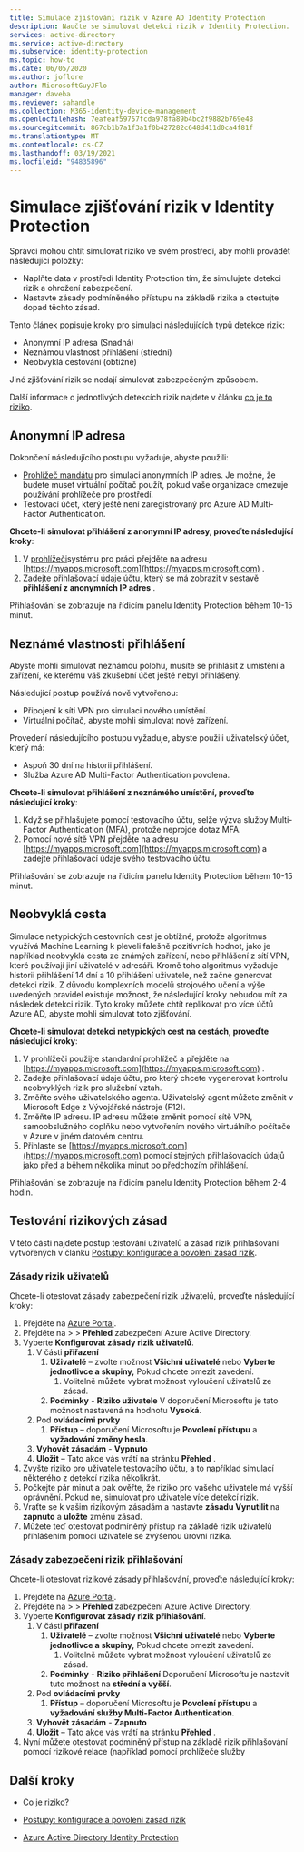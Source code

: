 ```yaml
---
title: Simulace zjišťování rizik v Azure AD Identity Protection
description: Naučte se simulovat detekci rizik v Identity Protection.
services: active-directory
ms.service: active-directory
ms.subservice: identity-protection
ms.topic: how-to
ms.date: 06/05/2020
ms.author: joflore
author: MicrosoftGuyJFlo
manager: daveba
ms.reviewer: sahandle
ms.collection: M365-identity-device-management
ms.openlocfilehash: 7eafeaf59757fcda978fa89b4bc2f9882b769e48
ms.sourcegitcommit: 867cb1b7a1f3a1f0b427282c648d411d0ca4f81f
ms.translationtype: MT
ms.contentlocale: cs-CZ
ms.lasthandoff: 03/19/2021
ms.locfileid: "94835896"
---
```

# <a name="simulating-risk-detections-in-identity-protection"></a>Simulace zjišťování rizik v Identity Protection

Správci mohou chtít simulovat riziko ve svém prostředí, aby mohli provádět následující položky:

- Naplňte data v prostředí Identity Protection tím, že simulujete detekci rizik a ohrožení zabezpečení.
- Nastavte zásady podmíněného přístupu na základě rizika a otestujte dopad těchto zásad.

Tento článek popisuje kroky pro simulaci následujících typů detekce rizik:

- Anonymní IP adresa (Snadná)
- Neznámou vlastnost přihlášení (střední)
- Neobvyklá cestování (obtížné)

Jiné zjišťování rizik se nedají simulovat zabezpečeným způsobem.

Další informace o jednotlivých detekcích rizik najdete v článku [co je to riziko](concept-identity-protection-risks.md).

## <a name="anonymous-ip-address"></a>Anonymní IP adresa

Dokončení následujícího postupu vyžaduje, abyste použili:

- [Prohlížeč mandátu](https://www.torproject.org/projects/torbrowser.html.en) pro simulaci anonymních IP adres. Je možné, že budete muset virtuální počítač použít, pokud vaše organizace omezuje používání prohlížeče pro prostředí.
- Testovací účet, který ještě není zaregistrovaný pro Azure AD Multi-Factor Authentication.

**Chcete-li simulovat přihlášení z anonymní IP adresy, proveďte následující kroky**:

1. V [prohlížeči](https://www.torproject.org/projects/torbrowser.html.en)systému pro práci přejděte na adresu [https://myapps.microsoft.com](https://myapps.microsoft.com) .   
2. Zadejte přihlašovací údaje účtu, který se má zobrazit v sestavě **přihlášení z anonymních IP adres** .

Přihlašování se zobrazuje na řídicím panelu Identity Protection během 10-15 minut. 

## <a name="unfamiliar-sign-in-properties"></a>Neznámé vlastnosti přihlášení

Abyste mohli simulovat neznámou polohu, musíte se přihlásit z umístění a zařízení, ke kterému váš zkušební účet ještě nebyl přihlášený.

Následující postup používá nově vytvořenou:

- Připojení k síti VPN pro simulaci nového umístění.
- Virtuální počítač, abyste mohli simulovat nové zařízení.

Provedení následujícího postupu vyžaduje, abyste použili uživatelský účet, který má:

- Aspoň 30 dní na historii přihlášení.
- Služba Azure AD Multi-Factor Authentication povolena.

**Chcete-li simulovat přihlášení z neznámého umístění, proveďte následující kroky**:

1. Když se přihlašujete pomocí testovacího účtu, selže výzva služby Multi-Factor Authentication (MFA), protože neprojde dotaz MFA.
2. Pomocí nové sítě VPN přejděte na adresu [https://myapps.microsoft.com](https://myapps.microsoft.com) a zadejte přihlašovací údaje svého testovacího účtu.

Přihlašování se zobrazuje na řídicím panelu Identity Protection během 10-15 minut.

## <a name="atypical-travel"></a>Neobvyklá cesta

Simulace netypických cestovních cest je obtížné, protože algoritmus využívá Machine Learning k pleveli falešně pozitivních hodnot, jako je například neobvyklá cesta ze známých zařízení, nebo přihlášení z sítí VPN, které používají jiní uživatelé v adresáři. Kromě toho algoritmus vyžaduje historii přihlášení 14 dní a 10 přihlášení uživatele, než začne generovat detekci rizik. Z důvodu komplexních modelů strojového učení a výše uvedených pravidel existuje možnost, že následující kroky nebudou mít za následek detekci rizik. Tyto kroky můžete chtít replikovat pro více účtů Azure AD, abyste mohli simulovat toto zjišťování.

**Chcete-li simulovat detekci netypických cest na cestách, proveďte následující kroky**:

1. V prohlížeči použijte standardní prohlížeč a přejděte na [https://myapps.microsoft.com](https://myapps.microsoft.com) .  
2. Zadejte přihlašovací údaje účtu, pro který chcete vygenerovat kontrolu neobvyklých rizik pro služební vztah.
3. Změňte svého uživatelského agenta. Uživatelský agent můžete změnit v Microsoft Edge z Vývojářské nástroje (F12).
4. Změňte IP adresu. IP adresu můžete změnit pomocí sítě VPN, samoobslužného doplňku nebo vytvořením nového virtuálního počítače v Azure v jiném datovém centru.
5. Přihlaste se [https://myapps.microsoft.com](https://myapps.microsoft.com) pomocí stejných přihlašovacích údajů jako před a během několika minut po předchozím přihlášení.

Přihlašování se zobrazuje na řídicím panelu Identity Protection během 2-4 hodin.

## <a name="testing-risk-policies"></a>Testování rizikových zásad

V této části najdete postup testování uživatelů a zásad rizik přihlašování vytvořených v článku [Postupy: konfigurace a povolení zásad rizik](howto-identity-protection-configure-risk-policies.md).

### <a name="user-risk-policy"></a>Zásady rizik uživatelů

Chcete-li otestovat zásady zabezpečení rizik uživatelů, proveďte následující kroky:

1. Přejděte na [Azure Portal](https://portal.azure.com).
1. Přejděte na   >    >  **Přehled** zabezpečení Azure Active Directory.
1. Vyberte **Konfigurovat zásady rizik uživatelů**.
   1. V části **přiřazení**
      1. **Uživatelé** – zvolte možnost **Všichni uživatelé** nebo **Vyberte jednotlivce a skupiny,** Pokud chcete omezit zavedení.
         1. Volitelně můžete vybrat možnost vyloučení uživatelů ze zásad.
      1. **Podmínky**  -  **Riziko uživatele** V doporučení Microsoftu je tato možnost nastavená na hodnotu **Vysoká**.
   1. Pod **ovládacími prvky**
      1. **Přístup** – doporučení Microsoftu je **Povolení přístupu** a **vyžadování změny hesla**.
   1. **Vyhovět zásadám**  -  **Vypnuto**
   1. **Uložit** – Tato akce vás vrátí na stránku **Přehled** .
1. Zvyšte riziko pro uživatele testovacího účtu, a to například simulací některého z detekcí rizika několikrát.
1. Počkejte pár minut a pak ověřte, že riziko pro vašeho uživatele má vyšší oprávnění. Pokud ne, simulovat pro uživatele více detekcí rizik.
1. Vraťte se k vašim rizikovým zásadám a nastavte **zásadu Vynutilit** na **zapnuto** a **uložte** změnu zásad.
1. Můžete teď otestovat podmíněný přístup na základě rizik uživatelů přihlášením pomocí uživatele se zvýšenou úrovní rizika.

### <a name="sign-in-risk-security-policy"></a>Zásady zabezpečení rizik přihlašování

Chcete-li otestovat rizikové zásady přihlašování, proveďte následující kroky:

1. Přejděte na [Azure Portal](https://portal.azure.com).
1. Přejděte na   >    >  **Přehled** zabezpečení Azure Active Directory.
1. Vyberte **Konfigurovat zásady rizik přihlašování**.
   1. V části **přiřazení**
      1. **Uživatelé** – zvolte možnost **Všichni uživatelé** nebo **Vyberte jednotlivce a skupiny,** Pokud chcete omezit zavedení.
         1. Volitelně můžete vybrat možnost vyloučení uživatelů ze zásad.
      1. **Podmínky**  -  **Riziko přihlášení** Doporučení Microsoftu je nastavit tuto možnost na **střední a vyšší**.
   1. Pod **ovládacími prvky**
      1. **Přístup** – doporučení Microsoftu je **Povolení přístupu** a **vyžadování služby Multi-Factor Authentication**.
   1. **Vyhovět zásadám**  -  **Zapnuto**
   1. **Uložit** – Tato akce vás vrátí na stránku **Přehled** .
1. Nyní můžete otestovat podmíněný přístup na základě rizik přihlašování pomocí rizikové relace (například pomocí prohlížeče služby 

## <a name="next-steps"></a>Další kroky

- [Co je riziko?](concept-identity-protection-risks.md)

- [Postupy: konfigurace a povolení zásad rizik](howto-identity-protection-configure-risk-policies.md)

- [Azure Active Directory Identity Protection](overview-identity-protection.md)
